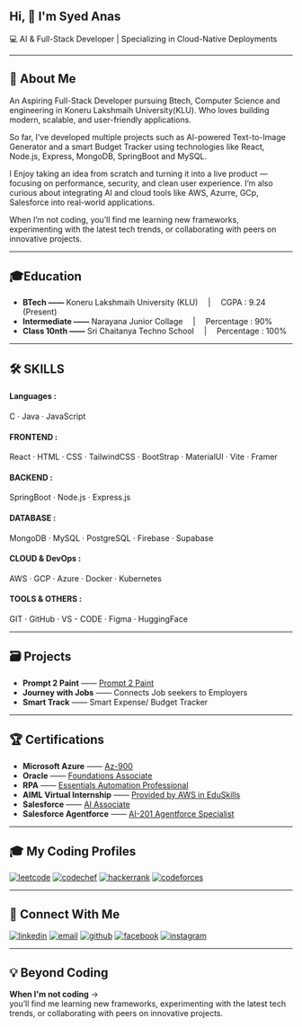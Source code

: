 ## Hi, 👋 I'm Syed Anas

💻 AI & Full-Stack Developer | Specializing in Cloud-Native Deployments



---
## 🚀 About Me

An Aspiring Full-Stack Developer pursuing Btech, Computer Science and engineering in Koneru Lakshmaih University(KLU). Who loves building modern, scalable, and user-friendly applications.

So far, I’ve developed multiple projects such as AI-powered Text-to-Image Generator and a smart Budget Tracker using technologies like React, Node.js, Express, MongoDB, SpringBoot and MySQL.

I Enjoy taking an idea from scratch and turning it into a live product — focusing on performance, security, and clean user experience. I’m also curious about integrating AI and cloud tools like AWS, Azurre, GCp, Salesforce into real-world applications.

When I’m not coding, you’ll find me learning new frameworks, experimenting with the latest tech trends, or collaborating with peers on innovative projects.



--- 
## 🎓Education

- **BTech ——**  Koneru Lakshmaih University (KLU)  &emsp;|&emsp; CGPA : 9.24 (Present)
- **Intermediate ——**  Narayana Junior Collage &emsp;|&emsp; Percentage : 90%
- **Class 10nth ——**  Sri Chaitanya Techno School &emsp;|&emsp; Percentage : 100%



---
## 🛠️ SKILLS

#### Languages :
C  · Java · JavaScript
<!-- <img src="https://img.shields.io/badge/C-000000?style=for-the-badge&logo=c&logoColor=white" alt="C" />
<img src="https://img.shields.io/badge/Java-000000?style=for-the-badge&logo=openjdk&logoColor=white" alt="Java" />
<img src="https://img.shields.io/badge/JavaScript-000000?style=for-the-badge&logo=javascript&logoColor=white" alt="JavaScript" />
<img src="https://img.shields.io/badge/Git-000000?style=for-the-badge&logo=git&logoColor=white" alt="Git" />
 -->

#### FRONTEND : 
React · HTML · CSS · TailwindCSS · BootStrap · MaterialUI · Vite · Framer
<!-- <img src="https://img.shields.io/badge/React-000000?style=for-the-badge&logo=react&logoColor=white" alt="React" />
<img src="https://img.shields.io/badge/HTML5-000000?style=for-the-badge&logo=html5&logoColor=white" alt="HTML5" />
<img src="https://img.shields.io/badge/CSS3-000000?style=for-the-badge&logo=css3&logoColor=white" alt="CSS3" />
<img src="https://img.shields.io/badge/TailwindCSS-000000?style=for-the-badge&logo=tailwindcss&logoColor=white" alt="TailwindCSS" />
<img src="https://img.shields.io/badge/Bootstrap-000000?style=for-the-badge&logo=bootstrap&logoColor=white" alt="Bootstrap" />
<img src="https://img.shields.io/badge/Material%20UI-000000?style=for-the-badge&logo=mui&logoColor=white" alt="Material UI" />
<img src="https://img.shields.io/badge/Vite-000000?style=for-the-badge&logo=vite&logoColor=white" alt="Vite" />
<img src="https://img.shields.io/badge/Framer-000000?style=for-the-badge&logo=framer&logoColor=white" alt="Framer" /> -->


#### BACKEND : 
SpringBoot · Node.js · Express.js
<!-- <img src="https://img.shields.io/badge/Spring%20Boot-000000?style=for-the-badge&logo=springboot&logoColor=white" alt="Spring Boot" />
<img src="https://img.shields.io/badge/Node.js-000000?style=for-the-badge&logo=nodedotjs&logoColor=white" alt="Node.js" />
<img src="https://img.shields.io/badge/Express.js-000000?style=for-the-badge&logo=express&logoColor=white" alt="Express" /> -->



#### DATABASE : 
MongoDB · MySQL · PostgreSQL · Firebase · Supabase
<!-- <img src="https://img.shields.io/badge/MySQL-000000?style=for-the-badge&logo=mysql&logoColor=white" alt="MySQL" />
<img src="https://img.shields.io/badge/PostgreSQL-000000?style=for-the-badge&logo=postgresql&logoColor=white" alt="PostgreSQL" />
<img src="https://img.shields.io/badge/MongoDB-000000?style=for-the-badge&logo=mongodb&logoColor=white" alt="MongoDB" />
<img src="https://img.shields.io/badge/Firebase-000000?style=for-the-badge&logo=firebase&logoColor=white" alt="Firebase" />
<img src="https://img.shields.io/badge/Supabase-000000?style=for-the-badge&logo=supabase&logoColor=white" alt="Supabase" /> -->

#### CLOUD & DevOps : 
AWS · GCP · Azure  · Docker · Kubernetes
<!-- <img src="https://img.shields.io/badge/Azure-000000?style=for-the-badge&logo=microsoftazure&logoColor=white" alt="Microsoft Azure" />
<img src="https://img.shields.io/badge/Google%20Cloud-000000?style=for-the-badge&logo=googlecloud&logoColor=white" alt="Google Cloud" />
<img src="https://img.shields.io/badge/AWS-000000?style=for-the-badge&logo=amazonwebservices&logoColor=white" alt="AWS" />
<img src="https://img.shields.io/badge/Docker-000000?style=for-the-badge&logo=docker&logoColor=white" alt="Docker" />
<img src="https://img.shields.io/badge/Kubernetes-000000?style=for-the-badge&logo=kubernetes&logoColor=white" alt="Kubernetes" /> -->

#### TOOLS & OTHERS : 
GIT · GitHub · VS - CODE · Figma · HuggingFace
<!-- <img src="https://img.shields.io/badge/VS%20Code-000000?style=for-the-badge&logo=visualstudiocode&logoColor=white" alt="VS Code" />
<img src="https://img.shields.io/badge/Figma-000000?style=for-the-badge&logo=figma&logoColor=white" alt="Figma" />
<img src="https://img.shields.io/badge/Hugging%20Face-000000?style=for-the-badge&logo=huggingface&logoColor=white" alt="Hugging Face" /> -->




---
## 🗃️ Projects

- **Prompt 2 Paint** —— [Prompt 2 Paint](https://prompt2paint.vercel.app)
- **Journey with Jobs** —— Connects Job seekers to Employers
- **Smart Track** —— Smart Expense/ Budget Tracker



---
## 🏆 Certifications

- **Microsoft Azure**  —— [Az-900](https://github.com/Anas-Sd/CERTIFICATES/blob/main/MICROSOFT%20AZURE%20AZ-900%20CERTIFICATE.pdf)
- **Oracle**  —— [Foundations Associate](https://github.com/Anas-Sd/CERTIFICATES/blob/main/Oracle%20Certified%20Foundations%20Associate%20Certificate.pdf)
- **RPA**  —— [Essentials Automation Professional](https://github.com/Anas-Sd/CERTIFICATES/blob/main/RPA%20Certified%20Essentials%20Automation%20Professional%20Certificate.pdf)
- **AIML Virtual Internship**  —— [Provided by AWS in EduSkills](https://github.com/Anas-Sd/CERTIFICATES/blob/main/SYED%20ANAS%20AWS%20AIML%20VIRTUAL%20INTERNSHIP.pdf)
- **Salesforce**  —— [AI Associate](https://github.com/Anas-Sd/CERTIFICATES/blob/main/Salesforce%20Certified%20AI%20Associate%20Certificate.pdf)
- **Salesforce Agentforce** —— [AI-201 Agentforce Specialist](https://github.com/Anas-Sd/CERTIFICATES/blob/main/Salesforce%20Certified%20Agentforce%20Specialist%20AI-201%20Certificate.pdf)







---
##  🎓 My Coding Profiles

[![leetcode](https://img.shields.io/badge/leetcode-000000?style=for-the-badge&logo=leetcode&logoColor=white)](https://leetcode.com/u/2300032619/)
[![codechef](https://img.shields.io/badge/codechef-000000?style=for-the-badge&logo=codechef&logoColor=white)](https://www.codechef.com/users/kl_2300032619)
[![hackerrank](https://img.shields.io/badge/hackerrank-000000?style=for-the-badge&logo=hackerrank&logoColor=white)](https://www.hackerrank.com/profile/h2300032619)
[![codeforces](https://img.shields.io/badge/codeforces-000000?style=for-the-badge&logo=codeforces&logoColor=white)](https://codeforces.com/profile/kl_2300032619)

---
## 🔗 Connect With Me

<!-- [![portfolio](https://img.shields.io/badge/my_portfolio-000?style=for-the-badge)](https://my-portfolio.com) -->
[![linkedin](https://img.shields.io/badge/linkedin-000000?style=for-the-badge)](https://linkedin.com/in/-syedanas)
[![email](https://img.shields.io/badge/email-000000?style=for-the-badge&logo=gmail&logoColor=white)](mailto:anasannu44455@gmail.com)
[![github](https://img.shields.io/badge/github-000000?style=for-the-badge&logo=github&logoColor=white)](https://github.com/Anas-Sd)
[![facebook](https://img.shields.io/badge/facebook-000000?style=for-the-badge&logo=facebook&logoColor=white)](https://www.facebook.com/sd.anas.35)
[![instagram](https://img.shields.io/badge/instagram-000000?style=for-the-badge&logo=instagram&logoColor=white)](https://www.instagram.com/_mr.__.imperfect/)
<!-- [![twitter](https://img.shields.io/badge/twitter-000000?style=for-the-badge&logo=twitter&logoColor=white)](https://twitter.com/your-twitter-username) -->



---
## 💡 Beyond Coding

**When I'm not coding** ->  
you’ll find me learning new frameworks, experimenting with the latest tech trends, or collaborating with peers on innovative projects.
